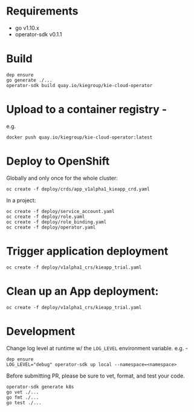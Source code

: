 # Requirements
 - go v1.10.x
 - operator-sdk v0.1.1

# Build
```shell
dep ensure
go generate ./...
operator-sdk build quay.io/kiegroup/kie-cloud-operator
```

# Upload to a container registry -
e.g.
```shell
docker push quay.io/kiegroup/kie-cloud-operator:latest
```

# Deploy to OpenShift
Globally and only once for the whole cluster:
```shell
oc create -f deploy/crds/app_v1alpha1_kieapp_crd.yaml
```

In a project:
```shell
oc create -f deploy/service_account.yaml
oc create -f deploy/role.yaml
oc create -f deploy/role_binding.yaml
oc create -f deploy/operator.yaml
```

# Trigger application deployment
```shell
oc create -f deploy/v1alpha1_crs/kieapp_trial.yaml
```

# Clean up an App deployment:
```shell
oc create -f deploy/v1alpha1_crs/kieapp_trial.yaml
```

# Development

Change log level at runtime w/ the `LOG_LEVEL` environment variable. e.g. -

```shell
dep ensure
LOG_LEVEL="debug" operator-sdk up local --namespace=<namespace>
```

Before submitting PR, please be sure to vet, format, and test your code.
```shell
operator-sdk generate k8s
go vet ./...
go fmt ./...
go test ./...
```
